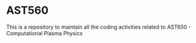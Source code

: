 # AST560
This is a repository to maintain all the coding activities related to AST650 - Computational Plasma Physics
